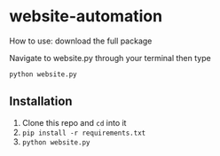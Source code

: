 # website-automation

How to use: download the full package

Navigate to website.py through your terminal then type
```
python website.py
```

## Installation

1. Clone this repo and `cd` into it
2. `pip install -r requirements.txt`
3. `python website.py`
